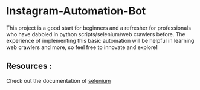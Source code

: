 # Instagram-Automation-Bot
This project is a good start for beginners and a refresher for professionals who have dabbled in python scripts/selenium/web crawlers before. The experience of implementing this basic automation will be helpful in learning web crawlers and more, so feel free to innovate and explore!


## Resources : 
Check out the documentation of [selenium](https://selenium-python.readthedocs.io/)
